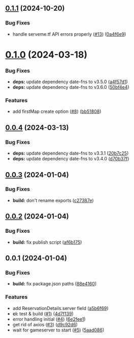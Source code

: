 

## [0.1.1](https://github.com/tf2pickup-org/serveme-tf-client/compare/0.1.0...0.1.1) (2024-10-20)


### Bug Fixes

* handle serveme.tf API errors properly ([#13](https://github.com/tf2pickup-org/serveme-tf-client/issues/13)) ([0a4f6e9](https://github.com/tf2pickup-org/serveme-tf-client/commit/0a4f6e93c691393bfd7bcfab808a154cf3b9308f))

# [0.1.0](https://github.com/tf2pickup-org/serveme-tf-client/compare/0.0.4...0.1.0) (2024-03-18)


### Bug Fixes

* **deps:** update dependency date-fns to v3.5.0 ([a4f57d1](https://github.com/tf2pickup-org/serveme-tf-client/commit/a4f57d1796317775619132b4c3dce004722af7c0))
* **deps:** update dependency date-fns to v3.6.0 ([50bf4e4](https://github.com/tf2pickup-org/serveme-tf-client/commit/50bf4e4c74f8a2c3adfbe0122291df53cffffdd8))


### Features

* add firstMap create option ([#8](https://github.com/tf2pickup-org/serveme-tf-client/issues/8)) ([bb51808](https://github.com/tf2pickup-org/serveme-tf-client/commit/bb51808f871ce68dff23993ea54ad5caa0164b43))

## [0.0.4](https://github.com/tf2pickup-org/serveme-tf-client/compare/0.0.3...0.0.4) (2024-03-13)


### Bug Fixes

* **deps:** update dependency date-fns to v3.3.1 ([20b7c25](https://github.com/tf2pickup-org/serveme-tf-client/commit/20b7c251e911ec90018f18e5a53a9f414642acfd))
* **deps:** update dependency date-fns to v3.4.0 ([d70b37f](https://github.com/tf2pickup-org/serveme-tf-client/commit/d70b37f0f2c74c8bd17f69e8db1e4c542f0e11d8))

## [0.0.3](https://github.com/tf2pickup-org/serveme-tf-client/compare/0.0.2...0.0.3) (2024-01-04)


### Bug Fixes

* **build:** don't rename exports ([c27387e](https://github.com/tf2pickup-org/serveme-tf-client/commit/c27387e9f6de34ca6cc0c383157faf79c0489a3f))

## [0.0.2](https://github.com/tf2pickup-org/serveme-tf-client/compare/0.0.1...0.0.2) (2024-01-04)


### Bug Fixes

* **build:** fix publish script ([af6b175](https://github.com/tf2pickup-org/serveme-tf-client/commit/af6b175f9acc88468f7bad74f86833665acb8e46))

## 0.0.1 (2024-01-04)


### Bug Fixes

* **build:** fix package.json paths ([88e4160](https://github.com/tf2pickup-org/serveme-tf-client/commit/88e4160a5af04d00facb05e3e818b6411cbb1fa9))


### Features

* add ReservationDetails.server field ([a5b6f69](https://github.com/tf2pickup-org/serveme-tf-client/commit/a5b6f69123e01fb75c57f24a6d4377c790031f2c))
* **ci:** test & build ([#1](https://github.com/tf2pickup-org/serveme-tf-client/issues/1)) ([4d7f139](https://github.com/tf2pickup-org/serveme-tf-client/commit/4d7f139e3b6cd6f66deb9374c0a6a1e7c90b3558))
* error handling initial ([#4](https://github.com/tf2pickup-org/serveme-tf-client/issues/4)) ([6e2fee1](https://github.com/tf2pickup-org/serveme-tf-client/commit/6e2fee1e8390109b4857305977b8efe254cbc22b))
* get rid of axios ([#3](https://github.com/tf2pickup-org/serveme-tf-client/issues/3)) ([d9c92d6](https://github.com/tf2pickup-org/serveme-tf-client/commit/d9c92d68c94ed15958bd7f809a233c2b18aca9c7))
* wait for gameserver to start ([#5](https://github.com/tf2pickup-org/serveme-tf-client/issues/5)) ([5aad086](https://github.com/tf2pickup-org/serveme-tf-client/commit/5aad08696ac2e648d2f1416efcf7fc5e5a309ef1))

